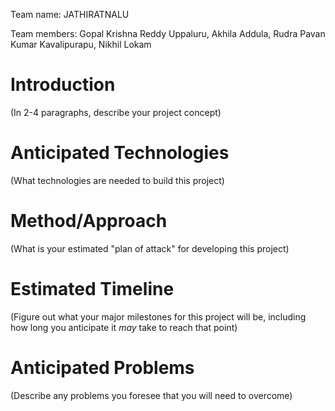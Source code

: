 Team name: JATHIRATNALU

Team members: Gopal Krishna Reddy Uppaluru, Akhila Addula, Rudra Pavan Kumar Kavalipurapu, Nikhil Lokam

# Introduction

(In 2-4 paragraphs, describe your project concept)

# Anticipated Technologies

(What technologies are needed to build this project)

# Method/Approach

(What is your estimated "plan of attack" for developing this project)

# Estimated Timeline

(Figure out what your major milestones for this project will be, including how long you anticipate it *may* take to reach that point)

# Anticipated Problems

(Describe any problems you foresee that you will need to overcome)
